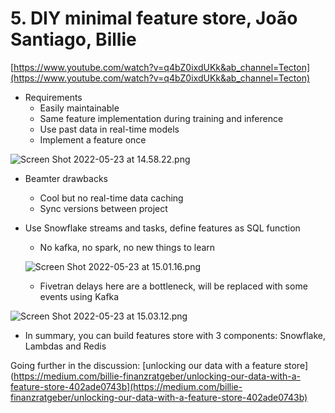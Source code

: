 # 5. DIY minimal feature store, João Santiago, Billie

[https://www.youtube.com/watch?v=q4bZ0ixdUKk&ab_channel=Tecton](https://www.youtube.com/watch?v=q4bZ0ixdUKk&ab_channel=Tecton)

- Requirements
    - Easily maintainable
    - Same feature implementation during training and inference
    - Use past data in real-time models
    - Implement a feature once
    

![Screen Shot 2022-05-23 at 14.58.22.png](5%20DIY%20minimal%20feature%20store,%20Joa%CC%83o%20Santiago,%20Billi%2053cc94f3de3d48c4bfe50410e22962c1/Screen_Shot_2022-05-23_at_14.58.22.png)

- Beamter drawbacks
    - Cool but no real-time data caching
    - Sync versions between project
- Use Snowflake streams and tasks, define features as SQL function
    - No kafka, no spark, no new things to learn
    
    ![Screen Shot 2022-05-23 at 15.01.16.png](5%20DIY%20minimal%20feature%20store,%20Joa%CC%83o%20Santiago,%20Billi%2053cc94f3de3d48c4bfe50410e22962c1/Screen_Shot_2022-05-23_at_15.01.16.png)
    
    - Fivetran delays here are a bottleneck, will be replaced with some events using Kafka

![Screen Shot 2022-05-23 at 15.03.12.png](5%20DIY%20minimal%20feature%20store,%20Joa%CC%83o%20Santiago,%20Billi%2053cc94f3de3d48c4bfe50410e22962c1/Screen_Shot_2022-05-23_at_15.03.12.png)

- In summary, you can build features store with 3 components: Snowflake, Lambdas and Redis

Going further in the discussion: [unlocking our data with a feature store](https://medium.com/billie-finanzratgeber/unlocking-our-data-with-a-feature-store-402ade0743b](https://medium.com/billie-finanzratgeber/unlocking-our-data-with-a-feature-store-402ade0743b)